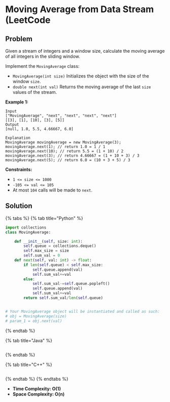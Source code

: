 # Moving Average from Data Stream (LeetCode

## Problem



Given a stream of integers and a window size, calculate the moving average of all integers in the sliding window.

Implement the `MovingAverage` class:

* `MovingAverage(int size)` Initializes the object with the size of the window `size`.
* `double next(int val)` Returns the moving average of the last `size` values of the stream.

&#x20;

**Example 1:**

```
Input
["MovingAverage", "next", "next", "next", "next"]
[[3], [1], [10], [3], [5]]
Output
[null, 1.0, 5.5, 4.66667, 6.0]

Explanation
MovingAverage movingAverage = new MovingAverage(3);
movingAverage.next(1); // return 1.0 = 1 / 1
movingAverage.next(10); // return 5.5 = (1 + 10) / 2
movingAverage.next(3); // return 4.66667 = (1 + 10 + 3) / 3
movingAverage.next(5); // return 6.0 = (10 + 3 + 5) / 3
```

&#x20;

**Constraints:**

* `1 <= size <= 1000`
* `-105 <= val <= 105`
* At most `104` calls will be made to `next`.



## Solution&#x20;

{% tabs %}
{% tab title="Python" %}
```python
import collections
class MovingAverage:

    def __init__(self, size: int):
        self.queue = collections.deque()
        self.max_size = size
        self.sum_val = 0
    def next(self, val: int) -> float:
        if len(self.queue) < self.max_size:
            self.queue.append(val)
            self.sum_val+=val
        else:
            self.sum_val-=self.queue.popleft()
            self.queue.append(val)
            self.sum_val+=val
        return self.sum_val/len(self.queue)


# Your MovingAverage object will be instantiated and called as such:
# obj = MovingAverage(size)
# param_1 = obj.next(val)
```
{% endtab %}

{% tab title="Java" %}
```java
```
{% endtab %}

{% tab title="C++" %}
```cpp
```
{% endtab %}
{% endtabs %}

* **Time Complexity: O(1)**
* **Space Complexity: O(n)**

